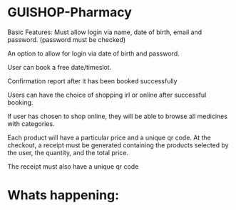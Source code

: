 # GUISHOP-Pharmacy
Basic Features:
Must allow login via name, date of birth, email and password. (password must be checked) 

An option to allow for login via date of birth and password.

User can book a free date/timeslot.

Confirmation report after it has been booked successfully

Users can have the choice of shopping irl or online after successful booking.

If user has chosen to shop online, they will be able to browse all medicines with categories. 

Each product will have a particular price and a unique qr code. At the checkout, a receipt must be generated containing the products selected by the user, the quantity, and the total price.
 
The receipt must also have a unique qr code

# Whats happening:
